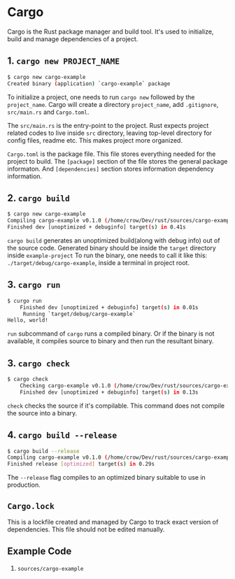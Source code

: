 # Cargo

Cargo is the Rust package manager and build tool. It's used to initialize, build and manage dependencies of a project.

## 1. `cargo new PROJECT_NAME`

```sh
$ cargo new cargo-example
Created binary (application) `cargo-example` package
```

To initialize a project, one needs to run `cargo new` followed by the `project_name`. Cargo will create a directory `project_name`, add `.gitignore`, `src/main.rs` and `Cargo.toml`.

The `src/main.rs` is the entry-point to the project. Rust expects project related codes to live inside `src` directory, leaving top-level directory for config files, readme etc. This makes project more organized.

`Cargo.toml` is the package file. This file stores everything needed for the project to build. The `[package]` section of the file stores the general package informaton. And `[dependencies]` section stores information dependency information.

## 2. `cargo build`

```sh
$ cargo new cargo-example
Compiling cargo-example v0.1.0 (/home/crow/Dev/rust/sources/cargo-example)
Finished dev [unoptimized + debuginfo] target(s) in 0.41s
```

`cargo build` generates an unoptimized build(along with debug info) out of the source code. Generated binary should be inside the `target` directory inside `example-project` To run the binary, one needs to call it like this: `./target/debug/cargo-example`, inside a terminal in project root.

## 3. `cargo run`

```sh
$ curgo run
    Finished dev [unoptimized + debuginfo] target(s) in 0.01s
     Running `target/debug/cargo-example`
Hello, world!
```

`run` subcommand of `cargo` runs a compiled binary. Or if the binary is not available, it compiles source to binary and then run the resultant binary.

## 3. `cargo check`

```sh
$ cargo check
    Checking cargo-example v0.1.0 (/home/crow/Dev/rust/sources/cargo-example)
    Finished dev [unoptimized + debuginfo] target(s) in 0.13s
```

`check` checks the source if it's compilable. This command does not compile the source into a binary.

## 4. `cargo build --release`

```sh
$ cargo build --release
Compiling cargo-example v0.1.0 (/home/crow/Dev/rust/sources/cargo-example)
Finished release [optimized] target(s) in 0.29s
```

The `--release` flag compiles to an optimized binary suitable to use in production.

## `Cargo.lock`

This is a lockfile created and managed by Cargo to track exact version of dependencies. This file should not be edited manually.

## Example Code

1. `sources/cargo-example`
